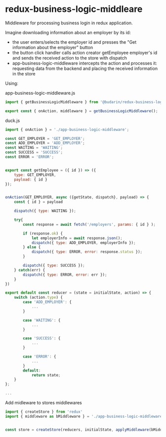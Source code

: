 # redux-business-logic-middleare

Middleware for processing business login in redux application.

Imagine downloading information about an employer by its id: 
- the user enters/selects the employer id and presses the "Get information about the employer" button
- the button click handler calls action creator getEmployee employer's id and sends the received action to the store with dispatch
- app-business-logic-middleware intercepts the action and processes it: requesting data from the backend and placing the received information in the store

Using:

app-business-logic-middleware.js

```js
import { getBusinessLogicMiddleware } from '@budarin/redux-business-logic-middleare';

export const { onAction, middleware } = getBusinessLogicMiddleware();
```

duck.js

```js
import { onAction } = './app-business-logic-middleware';

const GET_EMPLOYER = 'GET_EMPLOYER';
const ADD_EMPLOYER = 'ADD_EMPLOYER';
const WAITING = 'WAITING';
const SUCCESS = 'SUCCESS';
const ERROR = 'ERROR';


export const getEmployee = ({ id }) => ({
    type: GET_EMPLOYER,
    payload: { id }
});


onAction(GET_EMPLOYER, async ({getState, dispatch}, payload) => {
    const { id } = payload

    dispatch({ type: WAITING });

    try{
        const response = await fetch('/employers', params: { id } );

        if (response.ok) {
            let employerInfo = await response.json();
            dispatch({ type: ADD_EMPLOYER, employerInfo });
        } else {
            dispatch({ type: ERROR, error: response.status });
        }

        dispatch({ type: SUCCESS });
    } catch(err) {
        dispatch({ type: ERROR, error: err });
    }
})

export default const reducer = (state = initialState, action) => {
    switch (action.type) {
        case 'ADD_EMPLOYER': {
            ...
        }

        case 'WAITING': {
            ...
        }

        case 'SUCCESS': {
            ...
        }

        case 'ERROR': {
            ...
        }
        default:
            return state;
    }
};

...
```

Add midleware to stores middlewares

```js
import { createStore } from 'redux'
import { middleware as bMiddleware } = './app-business-logic-middleware';


const store = createStore(reducers, initialState, applyMiddleware(bMiddleware));
```
